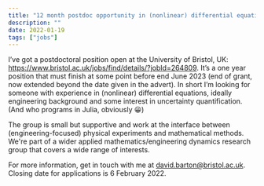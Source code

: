 ```yaml
---
title: "12 month postdoc opportunity in (nonlinear) differential equations"
description: ""
date: 2022-01-19
tags: ["jobs"]
---
```


I’ve got a postdoctoral position open at the University of Bristol, UK: https://www.bristol.ac.uk/jobs/find/details/?jobId=264809. It’s a one year position that must finish at some point before end June 2023 (end of grant, now extended beyond the date given in the advert). In short I’m looking for someone with experience in (nonlinear) differential equations, ideally engineering background and some interest in uncertainty quantification. (And who programs in Julia, obviously 😀)

The group is small but supportive and work at the interface between (engineering-focused) physical experiments and mathematical methods. We're part of a wider applied mathematics/engineering dynamics research group that covers a wide range of interests.

For more information, get in touch with me at <david.barton@bristol.ac.uk>. Closing date for applications is 6 February 2022.

